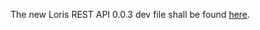 The new Loris REST API 0.0.3 dev file shall be found [here](../../../modules/api/docs/LorisRESTAPI_v0.0.3.md).